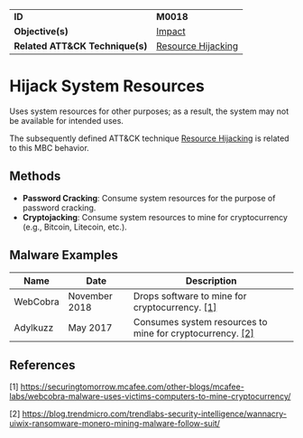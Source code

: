 |||
|---------|------------------------|
|**ID**|**M0018**|
|**Objective(s)**| [Impact](https://github.com/MBCProject/mbc-markdown/tree/master/impact)|
|**Related ATT&CK Technique(s)**|[Resource Hijacking](https://attack.mitre.org/techniques/T1496/)|


Hijack System Resources
=======================
Uses system resources for other purposes; as a result, the system may not be available for intended uses.

The subsequently defined ATT&CK technique [Resource Hijacking](https://attack.mitre.org/techniques/T1496/) is related to this MBC behavior.

Methods
-------
* **Password Cracking**: Consume system resources for the purpose of password cracking.
* **Cryptojacking**: Consume system resources to mine for cryptocurrency (e.g., Bitcoin, Litecoin, etc.).

Malware Examples
----------------
|Name|Date|Description|
|-----------------------------|--------|-----------------------------|
| WebCobra| November 2018| Drops software to mine for cryptocurrency. [[1]](#1)|
| Adylkuzz| May 2017| Consumes system resources to mine for cryptocurrency. [[2]](#2)| 

References
----------
<a name="1">[1]</a> https://securingtomorrow.mcafee.com/other-blogs/mcafee-labs/webcobra-malware-uses-victims-computers-to-mine-cryptocurrency/

<a name="2">[2]</a> https://blog.trendmicro.com/trendlabs-security-intelligence/wannacry-uiwix-ransomware-monero-mining-malware-follow-suit/
